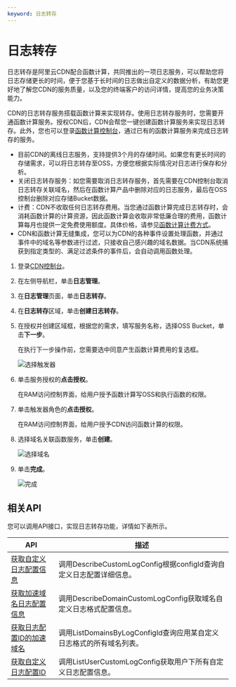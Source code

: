 ```yaml
---
keyword: 日志转存
---
```


# 日志转存

日志转存是阿里云CDN配合函数计算，共同推出的一项日志服务，可以帮助您将日志存储更长的时间，便于您基于长时间的日志做出自定义的数据分析，有助您更好地了解您CDN的服务质量，以及您的终端客户的访问详情，提高您的业务决策能力。

CDN的日志转存服务搭载函数计算来实现转存。使用日志转存服务时，您需要开通函数计算服务。授权CDN后，CDN会帮您一键创建函数计算服务来实现日志转存。此外，您也可以登录[函数计算控制台](https://fc.console.aliyun.com)，通过已有的函数计算服务来完成日志转存的服务。

-   目前CDN的离线日志服务，支持提供3个月的存储时间。如果您有更长时间的存储需求，可以将日志转存至OSS，方便您根据实际情况对日志进行保存和分析。
-   关闭日志转存服务：如您需要取消日志转存服务，首先需要在CDN控制台取消日志转存关联域名，然后在函数计算产品中删除对应的日志服务，最后在OSS控制台删除对应存储Bucket数据。
-   计费：CDN不收取任何日志转存费用。当您通过函数计算完成日志转存时，会消耗函数计算的计算资源，因此函数计算会收取非常低廉合理的费用，函数计算每月也提供一定免费使用额度。具体价格，请参见[函数计算计费方式](https://help.aliyun.com/document_detail/54301.html)。
-   CDN和函数计算无缝集成，您可以为CDN的各种事件设置处理函数，并通过事件中的域名等参数进行过滤，只接收自己感兴趣的域名数据。当CDN系统捕获到指定类型的、满足过滤条件的事件后，会自动调用函数处理。

1.  登录[CDN控制台](https://cdn.console.aliyun.com)。

2.  在左侧导航栏，单击**日志管理**。

3.  在**日志管理**页面，单击**日志转存**。

4.  在**日志转存**区域，单击**创建日志转存**。

5.  在授权并创建区域框，根据您的需求，填写服务名称，选择OSS Bucket，单击**下一步**。

    在执行下一步操作前，您需要选中同意产生函数计算费用的复选框。

    ![选择触发器](https://static-aliyun-doc.oss-accelerate.aliyuncs.com/assets/img/zh-CN/5976148951/p63361.png)

6.  单击服务授权的**点击授权**。

    在RAM访问控制界面，给用户授予函数计算写OSS和执行函数的权限。

7.  单击触发器角色的**点击授权**。

    在RAM访问控制界面，给用户授予CDN访问函数计算的权限。

8.  选择域名关联函数服务，单击**创建**。

    ![选择域名](https://static-aliyun-doc.oss-accelerate.aliyuncs.com/assets/img/zh-CN/5976148951/p63249.png)

9.  单击**完成**。

    ![完成](https://static-aliyun-doc.oss-accelerate.aliyuncs.com/assets/img/zh-CN/5976148951/p11059.png)


## 相关API

您可以调用API接口，实现日志转存功能，详情如下表所示。

|API|描述|
|---|--|
|[获取自定义日志配置信息](/cn.zh-CN/新版API参考/日志信息类接口/获取自定义日志配置信息.md)|调用DescribeCustomLogConfig根据configId查询自定义日志配置详细信息。|
|[获取加速域名日志配置信息](/cn.zh-CN/新版API参考/日志信息类接口/获取加速域名日志配置信息.md)|调用DescribeDomainCustomLogConfig获取域名自定义日志格式配置信息。|
|[获取日志配置ID的加速域名](/cn.zh-CN/新版API参考/日志信息类接口/获取日志配置ID的加速域名.md)|调用ListDomainsByLogConfigId查询应用某自定义日志格式的所有域名列表。|
|[获取自定义日志配置ID](/cn.zh-CN/新版API参考/日志信息类接口/获取自定义日志配置ID.md)|调用ListUserCustomLogConfig获取用户下所有自定义日志配置信息。|

